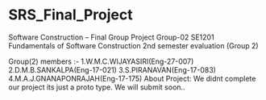 # SRS_Final_Project
Software Construction – Final Group Project   Group-02
SE1201 Fundamentals of Software Construction 2nd semester evaluation (Group 2)

Group(2) members :- 
		1.W.M.C.WIJAYASIRI(Eng-27-007)
		2.D.M.B.SANKALPA(Eng-17-021)
		3.S.PIRANAVAN(Eng-17-083)
		4.M.A.J.GNANAPONRAJAH(Eng-17-175)
About Project:
		We didnt complete our project its just a proto type. We will submit soon..
